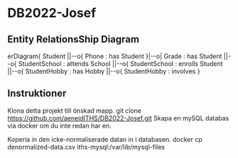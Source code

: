 # DB2022-Josef

## Entity RelationsShip Diagram

erDiagram{
    Student ||--o{ Phone : has
    Student }|--o| Grade : has
    Student ||--o{ StudentSchool : attends
    School ||--o{ StudentSchool : enrolls
    Student ||--o{ StudentHobby : has
    Hobby ||--o{ StudentHobby : involves
   }
   ## Instruktioner
   Klona detta projekt till önskad mapp.
   git clone https://github.com/aeneidITHS/DB2022-Josef.git
   Skapa en mySQL databas via docker om du inte redan har en.
  
   Koperia in den icke-normaliserade datan in i databasen.
   docker cp denormalized-data.csv iths-mysql:/var/lib/mysql-files

    
